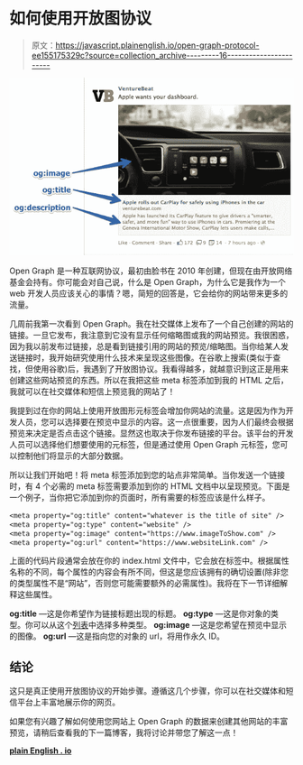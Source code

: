 # 如何使用开放图协议

> 原文：<https://javascript.plainenglish.io/open-graph-protocol-ee155175329c?source=collection_archive---------16----------------------->

![](img/97737aaacf20607b21eb640f68bd8c81.png)

Open Graph 是一种互联网协议，最初由脸书在 2010 年创建，但现在由开放网络基金会持有。你可能会对自己说，什么是 Open Graph，为什么它是我作为一个 web 开发人员应该关心的事情？嗯，简短的回答是，它会给你的网站带来更多的流量。

几周前我第一次看到 Open Graph。我在社交媒体上发布了一个自己创建的网站的链接。一旦它发布，我注意到它没有显示任何缩略图或我的网站预览。我很困惑，因为我以前发布过链接，总是看到链接引用的网站的预览/缩略图。当你给某人发送链接时，我开始研究使用什么技术来呈现这些图像。在谷歌上搜索(类似于查找，但使用谷歌)后，我遇到了开放图协议。我看得越多，就越意识到这正是用来创建这些网站预览的东西。所以在我把这些 meta 标签添加到我的 HTML 之后，我就可以在社交媒体和短信上预览我的网站了！

我提到过在你的网站上使用开放图形元标签会增加你网站的流量。这是因为作为开发人员，您可以选择要在预览中显示的内容。这一点很重要，因为人们最终会根据预览来决定是否点击这个链接。显然这也取决于你发布链接的平台。该平台的开发人员可以选择他们想要使用的元标签，但是通过使用 Open Graph 元标签，您可以控制他们将显示的大部分数据。

所以让我们开始吧！将 meta 标签添加到您的站点非常简单。当你发送一个链接时，有 4 个必需的 meta 标签需要添加到你的 HTML 文档中以呈现预览。下面是一个例子，当你把它添加到你的页面时，所有需要的标签应该是什么样子。

```
<meta property="og:title" content="whatever is the title of site" />
<meta property="og:type" content="website" />
<meta property="og:image" content="https://www.imageToShow.com" />
<meta property="og:url" content="https://www.websiteLink.com" />
```

上面的代码片段通常会放在你的 index.html 文件中，它会放在标签中。根据属性名称的不同，每个属性的内容会有所不同，但这是您应该拥有的确切设置(除非您的类型属性不是“网站”，否则您可能需要额外的必需属性)。我将在下一节详细解释这些属性。

**og:title** —这是你希望作为链接标题出现的标题。
**og:type** —这是你对象的类型。你可以从这个[列表](https://ogp.me/#types)中选择多种类型。
**og:image** —这是您希望在预览中显示的图像。
**og:url** —这是指向您的对象的 url，将用作永久 ID。

## 结论

这只是真正使用开放图协议的开始步骤。遵循这几个步骤，你可以在社交媒体和短信平台上丰富地展示你的网页。

如果您有兴趣了解如何使用您网站上 Open Graph 的数据来创建其他网站的丰富预览，请稍后查看我的下一篇博客，我将讨论并带您了解这一点！

[**plain English . io**](https://plainenglish.io)